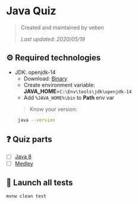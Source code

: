 # Java Quiz

> Created and maintained by veben
>
> *Last updated: 2020/05/19*

## ⚙ Required technologies
- JDK: openjdk-14
    - Download: [Binary](https://jdk.java.net/14/)
    - Create environment variable: **JAVA_HOME**=`‪C:\Env\tools\jdk\openjdk-14`
    - Add `%JAVA_HOME%\bin` to **Path** env var
    > Know your version:
    ```sh
     java --version
    ```

## ❓ Quiz parts
- [ ] [Java 8](src/test/resources/java8.md)
- [ ] [Medley](src/test/resources/medley.md)

## 🚀 Launch all tests

```sh
mvnw clean test
```